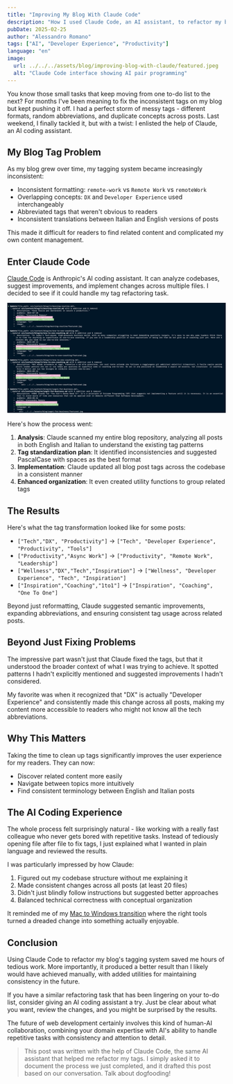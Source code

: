 ```yaml
---
title: "Improving My Blog With Claude Code"
description: "How I used Claude Code, an AI assistant, to refactor my blog's tag system and improve content organization."
pubDate: 2025-02-25
author: "Alessandro Romano"
tags: ["AI", "Developer Experience", "Productivity"]
language: "en"
image:
  url: ../../../assets/blog/improving-blog-with-claude/featured.jpeg
  alt: "Claude Code interface showing AI pair programming"
---
```


You know those small tasks that keep moving from one to-do list to the next? For months I've been meaning to fix the inconsistent tags on my blog but kept pushing it off. I had a perfect storm of messy tags - different formats, random abbreviations, and duplicate concepts across posts. Last weekend, I finally tackled it, but with a twist: I enlisted the help of Claude, an AI coding assistant.

## My Blog Tag Problem

As my blog grew over time, my tagging system became increasingly inconsistent:

- Inconsistent formatting: `remote-work` vs `Remote Work` vs `remoteWork`
- Overlapping concepts: `DX` and `Developer Experience` used interchangeably
- Abbreviated tags that weren't obvious to readers
- Inconsistent translations between Italian and English versions of posts

This made it difficult for readers to find related content and complicated my own content management.

## Enter Claude Code

[Claude Code](https://www.anthropic.com/claude) is Anthropic's AI coding assistant. It can analyze codebases, suggest improvements, and implement changes across multiple files. I decided to see if it could handle my tag refactoring task.

![Claude Code interface](../../../assets/blog/improving-blog-with-claude/claude-in-action.png)

Here's how the process went:

1. **Analysis**: Claude scanned my entire blog repository, analyzing all posts in both English and Italian to understand the existing tag patterns
2. **Tag standardization plan**: It identified inconsistencies and suggested PascalCase with spaces as the best format
3. **Implementation**: Claude updated all blog post tags across the codebase in a consistent manner
4. **Enhanced organization**: It even created utility functions to group related tags

## The Results

Here's what the tag transformation looked like for some posts:

- `["Tech","DX", "Productivity"]` → `["Tech", "Developer Experience", "Productivity", "Tools"]`
- `["Productivity","Async Work"]` → `["Productivity", "Remote Work", "Leadership"]`
- `["Wellness","DX","Tech","Inspiration"]` → `["Wellness", "Developer Experience", "Tech", "Inspiration"]`
- `["Inspiration","Coaching","1to1"]` → `["Inspiration", "Coaching", "One To One"]`

Beyond just reformatting, Claude suggested semantic improvements, expanding abbreviations, and ensuring consistent tag usage across related posts.

## Beyond Just Fixing Problems

The impressive part wasn't just that Claude fixed the tags, but that it understood the broader context of what I was trying to achieve. It spotted patterns I hadn't explicitly mentioned and suggested improvements I hadn't considered.

My favorite was when it recognized that "DX" is actually "Developer Experience" and consistently made this change across all posts, making my content more accessible to readers who might not know all the tech abbreviations.

## Why This Matters

Taking the time to clean up tags significantly improves the user experience for my readers. They can now:
- Discover related content more easily
- Navigate between topics more intuitively
- Find consistent terminology between English and Italian posts

## The AI Coding Experience

The whole process felt surprisingly natural - like working with a really fast colleague who never gets bored with repetitive tasks. Instead of tediously opening file after file to fix tags, I just explained what I wanted in plain language and reviewed the results.

I was particularly impressed by how Claude:
1. Figured out my codebase structure without me explaining it
2. Made consistent changes across all posts (at least 20 files)
3. Didn't just blindly follow instructions but suggested better approaches
4. Balanced technical correctness with conceptual organization

It reminded me of my [Mac to Windows transition](/posts/mac-to-windows) where the right tools turned a dreaded change into something actually enjoyable.

## Conclusion

Using Claude Code to refactor my blog's tagging system saved me hours of tedious work. More importantly, it produced a better result than I likely would have achieved manually, with added utilities for maintaining consistency in the future.

If you have a similar refactoring task that has been lingering on your to-do list, consider giving an AI coding assistant a try. Just be clear about what you want, review the changes, and you might be surprised by the results.

The future of web development certainly involves this kind of human-AI collaboration, combining your domain expertise with AI's ability to handle repetitive tasks with consistency and attention to detail.

> This post was written with the help of Claude Code, the same AI assistant that helped me refactor my tags. I simply asked it to document the process we just completed, and it drafted this post based on our conversation. Talk about dogfooding!